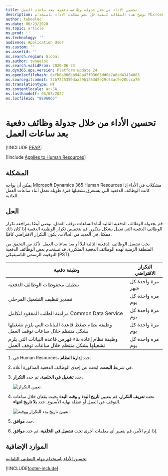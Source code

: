 ```yaml
---
title: تحسين الأداء من خلال جدولة وظائف دفعية بعد ساعات العمل
description: توضح هذه المقالة كيفية حل بعض مشكلات الأداء باستخدام Microsoft Dynamics 365 Human Resources عن طريق جدولة الوظائف الدفعية التي يستغرق تشغيلها فترة طويلة بعد ساعات العمل.
author: twheeloc
ms.date: 06/23/2020
ms.topic: article
ms.prod: ''
ms.technology: ''
audience: Application User
ms.custom: ''
ms.assetid: ''
ms.search.region: Global
ms.author: twheeloc
ms.search.validFrom: 2020-06-23
ms.dyn365.ops.version: Platform update 24
ms.openlocfilehash: 6efb0a906bb948a47f03665dd6e7a8dd43434083
ms.sourcegitcommit: 52b7225350daa29b1263d8e29c54ac9e20bcca70
ms.translationtype: HT
ms.contentlocale: ar-SA
ms.lasthandoff: 06/03/2022
ms.locfileid: "8896065"
---
```

# <a name="optimize-performance-by-scheduling-batch-jobs-after-hours"></a>تحسين الأداء من خلال جدولة وظائف دفعية بعد ساعات العمل


[!INCLUDE [PEAP](../includes/peap-2.md)]

[!include [Applies to Human Resources](../includes/applies-to-hr.md)]



## <a name="issue"></a>المشكلة

يمكن أن يواجه Microsoft Dynamics 365 Human Resources مشكلات في الأداء إذا كانت الوظائف الدفعية التي يستغرق تشغيلها فترة طويلة تعمل أثناء ساعات العمل العادية.

## <a name="resolution"></a>الحل‬

قم بجدولة الوظائف الدفعية التالية أثناء الساعات توقف العمل. نوصي أيضًا بمراجعة تكرار الوظائف الدفعية التي تعمل بشكل متكرر. قم بتخفيض تكرار الوظيفة الدفعية إذا كان ذلك ممكنا. في العديد من الحالات، يكون التكرار الافتراضي كافيًا.

يجب تشغيل الوظائف الدفعية التالية ليلا أو بعد ساعات العمل. تأكد من التحقق من المنطقة الزمنية لهذه الوظائف الدفعية المتكررة. قد تستخدم بعض الوظائف الدفعية التوقيت الرسمي الباسيفيكي (PST).

| وظيفة دفعية | التكرار الافتراضي |
| --- | --- |
| تنظيف محفوظات الوظائف الدفعية | مرة واحدة كل شهر |
| تصدير تنظيف التشغيل المرحلي | مرة واحدة كل يوم |
| مزامنة الطلب المفقود لتكامل Common Data Service | مرة واحدة كل يوم |
| وظيفة نظام ضغط قاعدة البيانات التي يلزم تشغيلها بشكل منتظم خلال ساعات توقف العمل | مرة واحدة كل يوم |
| وظيفة نظام إعادة بناء فهرس قاعدة البيانات التي يلزم تشغيلها بشكل منتظم خلال ساعات توقف العمل | مرة واحدة كل يوم |

1. في Human Resources، حدد **إدارة النظام**.

2. في شريط **البحث**، ابحث عن إحدى الوظائف الدفعية المذكورة أعلاه.

3. حدد **تشغيل في الخلفية**، ثم حدد **التكرار**.

   ![تعيين التكرار.](media/talent-batch-history-cleanup-recurrence.png)

4. تحت **تعريف التكرار**، قم بتعيين **تاريخ البدء** و **وقت البدء** بحيث يقعان خلال ساعات التوقف عن العمل أو عطلة نهاية الأسبوع. حدد **بلا تاريخ انتهاء**. 

   ![تعيين تاريخ بدء التكرار ووقته.](media/talent-batch-history-cleanup-define-recurrence.png)

5. حدد **موافق**.

6. إذا لزم الأمر، قم بتغيير أي معلمات أخرى تحت **تشغيل في الخلفية**، ثم حدد **موافق**.

## <a name="additional-resources"></a>الموارد الإضافية

[تحسين الأداء باستخدام مهام التنظيف التلقائية](hr-admin-troubleshooting-batch-history.md)


[!INCLUDE[footer-include](../includes/footer-banner.md)]
